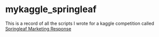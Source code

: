 # mykaggle_springleaf
This is a record of all the scripts I wrote for  a kaggle competition called [Springleaf Marketing Response](https://www.kaggle.com/c/springleaf-marketing-response)


